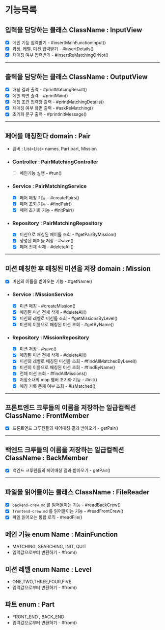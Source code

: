 # 기능목록

## 입력을 담당하는 클래스 ClassName : InputView
- [x] 메인 기능 입력받기 - #insertMainFunctionInput()
- [x] 과정, 레벨, 미션 입력받기 - #insertDetails()
- [x] 재매칭 여부 입력받기 - #insertReMatchingOrNot()
---
## 출력을 담당하는 클래스 ClassName : OutputView
- [x] 매칭 결과 출력 - #printMatcingResult()
- [x] 메인 화면 출력 - #printMain()
- [x] 매칭 조건 입력창 출력 - #printMatchingDetails()
- [x] 재매칭 여부 화면 출력 - #askReMatching()
- [x] 초기화 문구 출력 - #printInitMessage()
---
## 페어를 매칭한다 domain : Pair
- 멤버 : List<List<String>> names, Part part, Mission
- ### Controller : PairMatchingController
  - [ ] 메인기능 실행 - #run()
- ### Service : PairMatchingService
  - [x] 페어 매칭 기능 - #createPairs()
  - [x] 페어 조회 기능 - #findPair()
  - [x] 페어 초기화 기능 - #initPair()
- ### Repository : PairMatchingRepository
  - [x] 미션으로 매칭된 페어들 조회 - #getPairByMission()
  - [x] 생성된 페어들 저장 - #save()
  - [x] 페어 전체 삭제 - #deleteAll()
---
## 미션 매칭한 후 매칭된 미션을 저장 domain : Mission
- [x] 미션의 이름을 받아오는 기능 - #getName()
- ### Service : MissionService
  - [x] 미션 매칭 - #createMission()
  - [x] 매칭된 미션 전체 삭제 - #deleteAll()
  - [x] 미션의 레벨로 미션들 조회 - #getMissionsByLevel()
  - [x] 미션의 이름으로 매칭된 미션 조회 - #getByName()
- ### Repository : MissionRepository
  - [x] 미션 저장 - #save()
  - [x] 매칭된 미션 전체 삭제 - #deleteAll()
  - [x] 미션의 레벨로 매칭된 미션들 조회 - #findAllMatchedByLevel()
  - [x] 미션의 이름으로 매칭된 미션 조회 - #findByName()
  - [x] 전체 미션 조회 - #findAllMissions()
  - [x] 저장소내의 map 멤버 초기화 기능 - #init()
  - [x] 매칭 기록 존재 여부 조회 - #isMatched()
---
## 프론트엔드 크루들의 이름을 저장하는 일급컬렉션 ClassName : FrontMember
- [x] 프론트엔드 크루원들의 페어매칭 결과 받아오기 - getPair()
---
## 백엔드 크루들의 이름을 저장하는 일급컬렉션 ClassName : BackMember
- [x] 백엔드 크루원들의 페어매칭 결과 받아오기 - getPair()
---
## 파일을 읽어들이는 클래스 ClassName : FileReader
- [x] `backend-crew.md` 를 읽어들이는 기능 - #readBackCrew()
- [x] `frontend-crew.md` 를 읽어들이는 기능 - #readFrontCrew()
- [x] 파일 읽어오는 통합 로직 - #readFile()

## 메인 기능 enum Name : MainFunction
- MATCHING, SEARCHING, INIT, QUIT
- 입력값으로부터 변환하기 - #from()
## 미션 레벨 enum Name : Level
- ONE,TWO,THREE,FOUR,FIVE
- 입력값으로부터 변환하기 - #from()
## 파트 enum : Part
- FRONT_END , BACK_END
- 입력값으로부터 변환하기 - #from()
